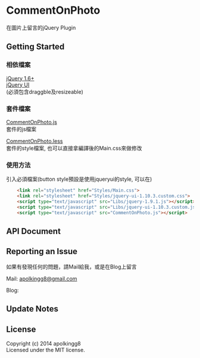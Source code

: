 CommentOnPhoto
==============

在圖片上留言的jQuery Plugin

## Getting Started

### 相依檔案

[jQuery 1.6+](http://jquery.com)  
[jQuery UI](http://jqueryui.com)  
(必須包含draggble及resizeable)

### 套件檔案

[CommentOnPhoto.js](https://github.com/apolkingg8/CommentOnPhoto/blob/master/CommentOnPhoto.js)  
套件的js檔案

[CommentOnPhoto.less](https://github.com/apolkingg8/CommentOnPhoto/blob/master/Styles/Main.less)  
套件的style檔案, 也可以直接拿編譯後的Main.css來做修改

### 使用方法

引入必須檔案(button style預設是使用jqueryui的style, 可以在)
```html
    <link rel="stylesheet" href="Styles/Main.css">
    <link rel="stylesheet" href="Styles/jquery-ui-1.10.3.custom.css">
    <script type="text/javascript" src="Libs/jquery-1.9.1.js"></script>
    <script type="text/javascript" src="Libs/jquery-ui-1.10.3.custom.js"></script>
    <script type="text/javascript" src="CommentOnPhoto.js"></script>
```

## API Document


## Reporting an Issue

如果有發現任何的問題，請Mail給我，或是在Blog上留言

Mail: apolkingg8@gmail.com

Blog: 

## Update Notes



## License

Copyright (c) 2014 apolkingg8  
Licensed under the MIT license.
